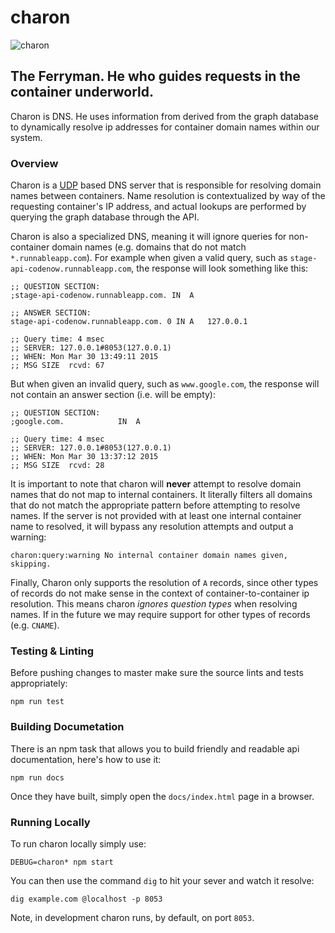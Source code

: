 # charon
![charon](http://conceptartworld.com/wp-content/uploads/2010/04/clash_of_the_titans_03.jpg)

## The Ferryman. He who guides requests in the container underworld.
Charon is DNS. He uses information from derived from the graph database to dynamically resolve ip addresses for container domain names within our system.

### Overview

Charon is a [UDP](http://en.wikipedia.org/wiki/User_Datagram_Protocol) based DNS server that is responsible for resolving domain names between containers. Name resolution is contextualized by way of the requesting container's IP address, and actual lookups are performed by querying the graph database through the API.

Charon is also a specialized DNS, meaning it will ignore queries for non-container domain names (e.g. domains that do not match `*.runnableapp.com`). For example when given a valid query, such as `stage-api-codenow.runnableapp.com`, the response will look something like this:

```
;; QUESTION SECTION:
;stage-api-codenow.runnableapp.com. IN	A

;; ANSWER SECTION:
stage-api-codenow.runnableapp.com. 0 IN	A	127.0.0.1

;; Query time: 4 msec
;; SERVER: 127.0.0.1#8053(127.0.0.1)
;; WHEN: Mon Mar 30 13:49:11 2015
;; MSG SIZE  rcvd: 67
```

But when given an invalid query, such as `www.google.com`, the response will not contain an answer section (i.e. will be empty):

```
;; QUESTION SECTION:
;google.com.			IN	A

;; Query time: 4 msec
;; SERVER: 127.0.0.1#8053(127.0.0.1)
;; WHEN: Mon Mar 30 13:37:12 2015
;; MSG SIZE  rcvd: 28
```

It is important to note that charon will **never** attempt to resolve domain names that do not map to internal containers. It literally filters all domains that do not match the appropriate pattern before attempting to resolve names. If the server is not provided with at least one internal container name to resolved, it will bypass any resolution attempts and output a warning:

```
charon:query:warning No internal container domain names given, skipping.
```

Finally, Charon only supports the resolution of `A` records, since other types of records do not make sense in the context of container-to-container ip resolution. This means charon *ignores question types* when resolving names. If in the future we may require support for other types of records (e.g. `CNAME`).


### Testing & Linting
Before pushing changes to master make sure the source lints and tests appropriately:
```
npm run test
```

### Building Documetation
There is an npm task that allows you to build friendly and readable api documentation, here's how to use it:
```
npm run docs
```
Once they have built, simply open the `docs/index.html` page in a browser.

### Running Locally
To run charon locally simply use:
```
DEBUG=charon* npm start
```
You can then use the command `dig` to hit your sever and watch it resolve:
```
dig example.com @localhost -p 8053
```

Note, in development charon runs, by default, on port `8053`.
